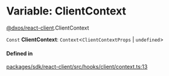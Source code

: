 # Variable: ClientContext

[@dxos/react-client](../modules/dxos_react_client.md).ClientContext

 `Const` **ClientContext**: `Context`<`ClientContextProps` \| `undefined`\>

#### Defined in

[packages/sdk/react-client/src/hooks/client/context.ts:13](https://github.com/dxos/dxos/blob/main/packages/sdk/react-client/src/hooks/client/context.ts#L13)

